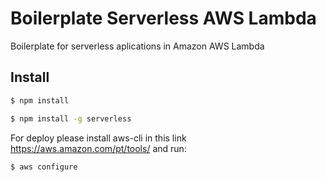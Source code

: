 # Boilerplate Serverless AWS Lambda
Boilerplate for serverless aplications in Amazon AWS Lambda

## Install

```bash
$ npm install
```

```bash
$ npm install -g serverless
```

For deploy please install aws-cli in this link https://aws.amazon.com/pt/tools/ and run:

```bash
$ aws configure
```
